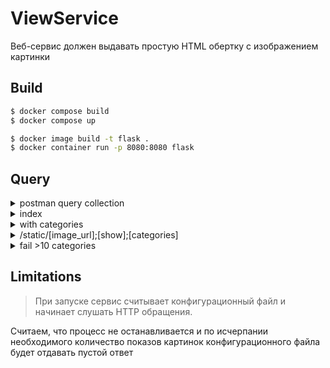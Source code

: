 # ViewService

Веб-сервис должен выдавать простую HTML обертку с изображением картинки

## Build 

```bash
$ docker compose build
$ docker compose up 
```

```bash
$ docker image build -t flask .
$ docker container run -p 8080:8080 flask    
```

## Query 

<details><summary>postman query collection</summary>
<p>

```json
{
	"info": {
		"_postman_id": "7c5bfb48-b13a-4c1c-b4b1-5b135edcadac",
		"name": "ViewService",
		"schema": "https://schema.getpostman.com/json/collection/v2.1.0/collection.json"
	},
	"item": [
		{
			"name": "image1",
			"request": {
				"method": "GET",
				"header": [],
				"url": {
					"raw": "http://localhost:8080/static/image1.jpg;500;flight;airlplane",
					"protocol": "http",
					"host": [
						"localhost"
					],
					"port": "8080",
					"path": [
						"static",
						"image1.jpg;500;flight;airlplane"
					]
				}
			},
			"response": []
		},
		{
			"name": "index",
			"request": {
				"method": "GET",
				"header": [],
				"url": {
					"raw": "http://localhost:8080",
					"protocol": "http",
					"host": [
						"localhost"
					],
					"port": "8080"
				}
			},
			"response": []
		},
		{
			"name": "index_with_categories",
			"request": {
				"method": "GET",
				"header": [],
				"url": {
					"raw": "http://localhost:8080/?category[]=auto&category[]=trains&category[]=airlplane&category[]=show&category[]=sandbox",
					"protocol": "http",
					"host": [
						"localhost"
					],
					"port": "8080",
					"path": [
						""
					],
					"query": [
						{
							"key": "category[]",
							"value": "auto"
						},
						{
							"key": "category[]",
							"value": "trains"
						},
						{
							"key": "category[]",
							"value": "airlplane"
						},
						{
							"key": "category[]",
							"value": "show"
						},
						{
							"key": "category[]",
							"value": "sandbox"
						}
					]
				}
			},
			"response": []
		},
		{
			"name": "index_too_much_categories",
			"request": {
				"method": "GET",
				"header": [],
				"url": {
					"raw": "http://localhost:8080/?category[]=auto&category[]=trains&category[]=trains&category[]=trains&category[]=trains&category[]=trains&category[]=trains&category[]=trains&category[]=trains&category[]=trains&category[]=trains",
					"protocol": "http",
					"host": [
						"localhost"
					],
					"port": "8080",
					"path": [
						""
					],
					"query": [
						{
							"key": "category[]",
							"value": "auto"
						},
						{
							"key": "category[]",
							"value": "trains"
						},
						{
							"key": "category[]",
							"value": "trains"
						},
						{
							"key": "category[]",
							"value": "trains"
						},
						{
							"key": "category[]",
							"value": "trains"
						},
						{
							"key": "category[]",
							"value": "trains"
						},
						{
							"key": "category[]",
							"value": "trains"
						},
						{
							"key": "category[]",
							"value": "trains"
						},
						{
							"key": "category[]",
							"value": "trains"
						},
						{
							"key": "category[]",
							"value": "trains"
						},
						{
							"key": "category[]",
							"value": "trains"
						}
					]
				}
			},
			"response": []
		}
	]
}
```
</p>
</details>


<details><summary>index</summary>
<p>

```bash
curl --request GET --url http://localhost:8080/
```

</p>
</details>

<details><summary>with categories</summary>
<p>

```bash
curl --request GET \
  --url 'http://localhost:8080/?category%5B%5D=auto&category%5B%5D=trains&category%5B%5D=airlplane&category%5B%5D=show&category%5B%5D=sandbox'
```
</p>
</details>

<details><summary>/static/[image_url];[show];[categories]</summary>
<p>

```bash
curl --request GET \
  --url 'http://localhost:8080/static/image1.jpg;500;flight;airlplane'
```

</p>
</details>

<details><summary>fail >10 categories</summary>
<p>

```bash
curl --request GET \
  --url 'http://localhost:8080/?category%5B%5D=auto&category%5B%5D=trains&category%5B%5D=trains&category%5B%5D=trains&category%5B%5D=trains&category%5B%5D=trains&category%5B%5D=trains&category%5B%5D=trains&category%5B%5D=trains&category%5B%5D=trains&category%5B%5D=trains'
```

</p>
</details>


## Limitations

> При запуске сервис считывает конфигурационный файл и начинает слушать HTTP обращения.

Считаем, что процесс не останавливается и по исчерпании необходимого количество показов картинок конфигурационного файла будет отдавать пустой ответ


